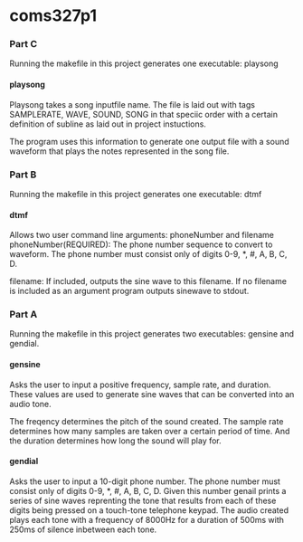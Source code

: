 # coms327p1

### Part C
Running the makefile in this project generates one executable: playsong

#### playsong
Playsong takes a song inputfile name. The file is laid out with tags SAMPLERATE, WAVE, SOUND, SONG
in that speciic order with a certain definition of subline as laid out in project instuctions.

The program uses this information to generate one output file with a sound waveform that plays
the notes represented in the song file.

### Part B
Running the makefile in this project generates one executable: dtmf

#### dtmf
Allows two user command line arguments: phoneNumber and filename
phoneNumber(REQUIRED): The phone number sequence to convert to waveform. The 
phone number must consist only of digits 0-9, *, #, A, B, C, D.

filename: If included, outputs the sine wave to this filename. If no filename is
included as an argument program outputs sinewave to stdout.

### Part A
Running the makefile in this project generates two executables: gensine and gendial.

#### gensine
Asks the user to input a positive frequency, sample rate, and duration.
These values are used to generate sine waves that can be converted into an audio tone.

The freqency determines the pitch of the sound created. The sample rate determines
how many samples are taken over a certain period of time. And the duration determines
how long the sound will play for.

#### gendial
Asks the user to input a 10-digit phone number. The phone number must consist only of digits
0-9, *, #, A, B, C, D.
Given this number genail prints a series of sine waves reprenting the tone that results
from each of these digits being pressed on a touch-tone telephone keypad. The audio created
plays each tone with a frequency of 8000Hz for a duration of 500ms with 250ms of silence
inbetween each tone.
